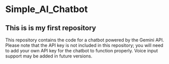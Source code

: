 # Simple_AI_Chatbot
## This is is my first repository
This repository contains the code for a chatbot powered by the Gemini API. Please note that the API key is not included in this repository; you will need to add your own API key for the chatbot to function properly. Voice input support may be added in future versions.
